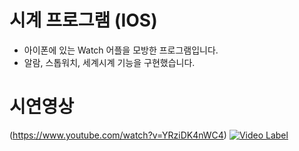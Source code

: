 # 시계 프로그램 (IOS)

- 아이폰에 있는 Watch 어플을 모방한 프로그램입니다.
- 알람, 스톱워치, 세계시계 기능을 구현했습니다.

# 시연영상
(https://www.youtube.com/watch?v=YRziDK4nWC4)
[![Video Label](http://img.youtube.com/vi/YRziDK4nWC4/0.jpg)](https://www.youtube.com/watch?v=YRziDK4nWC4)
